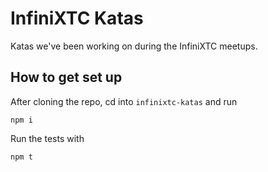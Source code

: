 # InfiniXTC Katas

Katas we've been working on during the InfiniXTC meetups.

## How to get set up

After cloning the repo, cd into `infinixtc-katas` and run

`npm i`

Run the tests with

`npm t`
